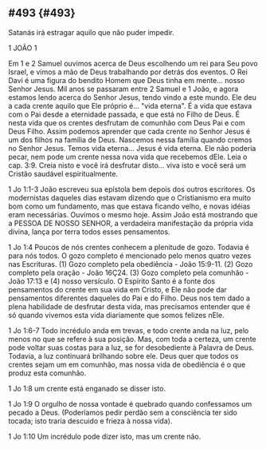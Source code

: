 ## #493 {#493}

Satanás irá estragar aquilo que não puder impedir.

1 JOÃO 1

Em 1 e 2 Samuel ouvimos acerca de Deus escolhendo um rei para Seu povo Israel, e vimos a mão de Deus trabalhando por detrás dos eventos. O Rei Davi é uma figura do bendito Homem que Deus tinha em mente... nosso Senhor Jesus. Mil anos se passaram entre 2 Samuel e 1 João, e agora estamos lendo acerca do Senhor Jesus, tendo vindo a este mundo. Ele deu a cada crente aquilo que Ele próprio é... &quot;vida eterna&quot;. É a vida que estava com o Pai desde a eternidade passada, e que está no Filho de Deus. É nesta vida que os crentes desfrutam de comunhão com Deus Pai e com Deus Filho. Assim podemos aprender que cada crente no Senhor Jesus é um dos filhos na família de Deus. Nascemos nessa família quando cremos no Senhor Jesus. Temos vida eterna... Jesus é vida eterna. Ele não poderia pecar, nem pode um crente nessa nova vida que recebemos dEle. Leia o cap. 3:9\. Creia nisto e você irá desfrutar disto... viva isto e você será um Cristão saudável espiritualmente.

1 Jo 1:1-3 João escreveu sua epístola bem depois dos outros escritores. Os modernistas daqueles dias estavam dizendo que o Cristianismo era muito bom como um fundamento, mas que estava ficando velho, e novas idéias eram necessárias. Ouvimos o mesmo hoje. Assim João está mostrando que a PESSOA DE NOSSO SENHOR, a verdadeira manifestação da própria vida divina, lança por terra todos esses pensamentos.

1 Jo 1:4 Poucos de nós crentes conhecem a plenitude de gozo. Todavia é para nós todos. O gozo completo é mencionado pelo menos quatro vezes nas Escrituras. (1) Gozo completo pela obediência - João 15:9-11\. (2) Gozo completo pela oração - João 16Ç24\. (3) Gozo completo pela comunhão - João 17:13 e (4) nosso versículo. O Espírito Santo é a fonte dos pensamentos do crente em sua vida em Cristo, e Ele não pode dar pensamentos diferentes daqueles do Pai e do Filho. Deus nos tem dado a plena habilidade de desfrutar desta vida, mas precisamos entender que é só quando vivemos esta vida diariamente que somos felizes nEle.

1 Jo 1:6-7 Todo incrédulo anda em trevas, e todo crente anda na luz, pelo menos no que se refere à sua posição. Mas, com toda a certeza, um crente pode voltar suas costas para a luz, se for desobediente à Palavra de Deus. Todavia, a luz continuará brilhando sobre ele. Deus quer que todos os crentes sejam um em comunhão, mas nossa vida de obediência é o que produz esta comunhão.

1 Jo 1:8 um crente está enganado se disser isto.

1 Jo 1:9 O orgulho de nossa vontade é quebrado quando confessamos um pecado a Deus. (Poderíamos pedir perdão sem a consciência ter sido tocada; isto traria descuido e frieza à nossa vida).

1 Jo 1:10 Um incrédulo pode dizer isto, mas um crente não.